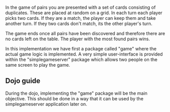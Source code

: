 In the game of pairs you are presented with a set of cards consisting of
duplicates. These are placed at random on a grid. In each turn each player picks
two cards. If they are a match, the player can keep them and take another
turn. If they two cards don't match, its the other player's turn.

The game ends once all pairs have been discovered and therefore there are no
cards left on the table. The player with the most found pairs wins.

In this implementation we have first a package called "game" where the actual
game logic is implemented. A very simple user-interface is provided within the
"simplegameserver" package which allows two people on the same screen to play
the game.


## Dojo guide

During the dojo, implementing the "game" package will be the main
objective. This should be done in a way that it can be used by the
simplegameserver application later on.
